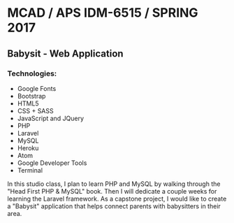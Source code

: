 # MCAD / APS IDM-6515 / SPRING 2017
## Babysit - Web Application

### Technologies:
* Google Fonts
* Bootstrap
* HTML5
* CSS + SASS
* JavaScript and JQuery
* PHP
* Laravel
* MySQL
* Heroku
* Atom
* Google Developer Tools
* Terminal

In this studio class, I plan to learn PHP and MySQL by walking through the "Head First PHP & MySQL" book. Then I will dedicate a couple weeks for learning the Laravel framework. As a capstone project, I would like to create a "Babysit" application that helps connect parents with babysitters in their area.
